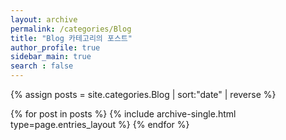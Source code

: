 ```yaml
---
layout: archive
permalink: /categories/Blog
title: "Blog 카테고리의 포스트"
author_profile: true
sidebar_main: true
search : false
---
```


{% assign posts = site.categories.Blog | sort:"date" | reverse %}

{% for post in posts %}
  {% include archive-single.html type=page.entries_layout %}
{% endfor %}